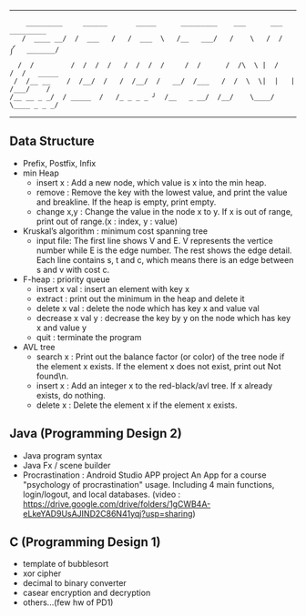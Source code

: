 -----
`     _________     ______       _____      _________    ___      ___      _________   ` <br>
`    /  ____ __/  /  ___   /   /  ___  \   /__   ___/   /    \   /  /    ༼   _______/  ` <br>
`   /  /         /  /  /  /   /  /  /  /     /  /      /  /\  \ |  /    /  /   _____   ` <br>
`  /  /__ __    /  /__/  /   /  /__/  /   __/  /___   /  /  \  \|  |   |  /___/    /   ` <br>
` /__ __ _ _/  / _____  /   /_ _ _ _ ╯  /__   _ __/  /__/    \____/    \____ _ _ _/    ` <br>

----- 
## Data Structure
- Prefix, Postfix, Infix
- min Heap
  - insert x : Add a new node, which value is x into the min heap.
  - remove : Remove the key with the lowest value, and print the value and breakline. If the heap is empty, print empty.
  - change x,y : Change the value in the node x to y. If x is out of range, print out of range.(x : index, y : value)
- Kruskal’s algorithm : minimum cost spanning tree
  - input file:  The first line shows V and E. V represents the vertice number while E is the edge number.
    The rest shows the edge detail. Each line contains s, t and c, which means there is an edge between s and v with cost c.
- F-heap : priority queue
  - insert x val : insert an element with key x
  - extract : print out the minimum in the heap and delete it
  - delete x val : delete the node which has key x and value val
  - decrease x val y : decrease the key by y on the node which has key x and value y
  - quit : terminate the program
- AVL tree
  - search x : Print out the balance factor (or color) of the tree node if the element x exists. If the element x does not exist, print out Not found\n.
  - insert x : Add an integer x to the red-black/avl tree. If x already exists, do nothing.
  - delete x : Delete the element x if the element x exists.
## Java (Programming Design 2)
- Java program syntax
- Java Fx / scene builder
- Procrastination : Android Studio APP project
  An App for a course "psychology of procrastination" usage. Including 4 main functions, login/logout, and local databases.
  (video : https://drive.google.com/drive/folders/1gCWB4A-eLkeYAD9UsAJIND2C86N41yqj?usp=sharing)
## C (Programming Design 1)
- template of bubblesort
- xor cipher
- decimal to binary converter
- casear encryption and decryption
- others...(few hw of PD1)
